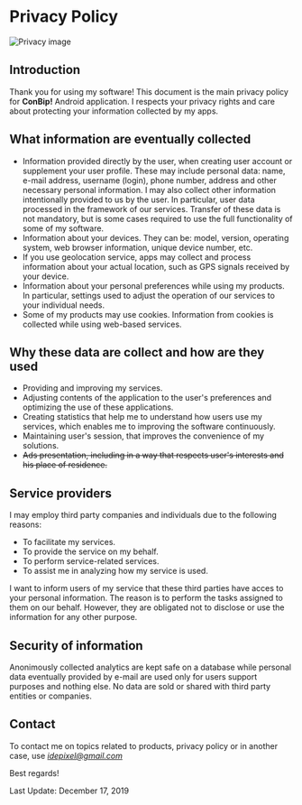 # Privacy Policy

![Privacy image](http://www.smilemultimedia.com/sites/default/files/styles/home_slider/public/page-banner/privacy_policy.jpg?itok=PCYhFx9H)

## Introduction

Thank you for using my software!
This document is the main privacy policy for **ConBip!** Android application. I respects your privacy rights and care about protecting your information collected by my apps.

## What information are eventually collected

- Information provided directly by the user, when creating user account or supplement your user profile. These may include personal data: name, e-mail address, username (login), phone number, address and other necessary personal information.
  I may also collect other information intentionally provided to us by the user. In particular, user data processed in the framework of our services.
  Transfer of these data is not mandatory, but is some cases required to use the full functionality of some of my software.
- Information about your devices. They can be: model, version, operating system, web browser information, unique device number, etc.
- If you use geolocation service, apps may collect and process information about your actual location, such as GPS signals received by your device.
- Information about your personal preferences while using my products. In particular, settings used to adjust the operation of our services to your individual needs.
- Some of my products may use cookies. Information from cookies is collected while using web-based services.

## Why these data are collect and how are they used

- Providing and improving my services.
- Adjusting contents of the application to the user's preferences and optimizing the use of these applications.
- Creating statistics that help me to understand how users use my services, which enables me to improving the software continuously.
- Maintaining user's session, that improves the convenience of my solutions.
- ~~Ads presentation, including in a way that respects user's interests and his place of residence.~~

## Service providers

I may employ third party companies and individuals due to the following reasons:

- To facilitate my services.
- To provide the service on my behalf.
- To perform service-related services.
- To assist me in analyzing how my service is used.

I want to inform users of my service that these third parties have acces to your personal information. The reason is to perform the tasks assigned to them on our behalf. However, they are obligated not to disclose or use the information for any other purpose.

## Security of information

Anonimously collected analytics are kept safe on a database while personal data eventually provided by e-mail are used only for users support purposes and nothing else. No data are sold or shared with third party entities or companies.

## Contact

To contact me on topics related to products, privacy policy or in another case, use *idepixel@gmail.com*

Best regards!

Last Update: December 17, 2019
